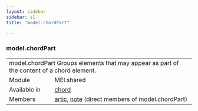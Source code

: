 ```yaml
---
layout: sidebar
sidebar: s1
title: "model.chordPart"

---
```


<div class="classSpec model">
   <h3 id="model.chordPart">model.chordPart</h3>
   <table class="wovenodd">
      <tr>
         <td colspan="2" class="wovenodd-col2">
            <span class="label">model.chordPart</span> Groups elements that may appear as part of the content of a chord element.
         </td>
      </tr>
      <tr>
         <td class="wovenodd-col1">
            <span class="label" lang="en">Module</span>
         </td>
         <td class="wovenodd-col2">MEI.shared</td>
      </tr>
      <tr>
         <td class="wovenodd-col1">
            <span class="label" lang="en">Available in</span>
         </td>
         <td class="wovenodd-col2">
            <div class="parent">
               <div>
                  <a class="link_odd_elementSpec" href="/v3/chord">chord</a>
               </div>
            </div>
         </td>
      </tr>
      <tr>
         <td class="wovenodd-col1">
            <span class="label" lang="en">Members</span>
         </td>
         <td class="wovenodd-col2">
            <div class="parent">
               <div>
                  <a class="link_odd_elementSpec" href="/v3/artic">artic</a>, 
                  <a class="link_odd_elementSpec" href="/v3/note">note</a> (direct members of model.chordPart)
               </div>
            </div>
         </td>
      </tr>
   </table>
</div>